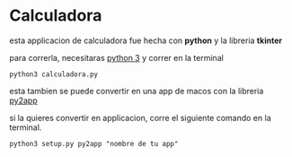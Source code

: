 # Calculadora 
esta applicacion de calculadora fue hecha con __python__ y la libreria __tkinter__ 

para correrla, necesitaras [python 3](https://www.python.org/download/releases/3.0/) y correr en la terminal 

```
python3 calculadora.py
```
esta tambien se puede convertir en una app de macos con la libreria [py2app](https://py2app.readthedocs.io/en/latest/)

si la quieres convertir en applicacion, corre el siguiente comando en la terminal.

```
python3 setup.py py2app "nombre de tu app"
```